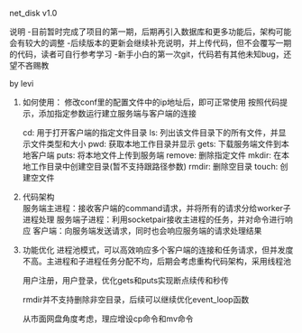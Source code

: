 net_disk v1.0

说明
    -目前暂时完成了项目的第一期，后期再引入数据库和更多功能后，架构可能会有较大的调整
    -后续版本的更新会继续补充说明，并上传代码，但不会覆写一期的代码，读者可自行参考学习
    -新手小白的第一次git，代码若有其他未知bug，还望不吝赐教

by levi

1. 如何使用：
    修改conf里的配置文件中的ip地址后，即可正常使用
    按照代码提示，添加指定参数运行建立服务端与客户端的连接

    cd: 用于打开客户端的指定文件目录
    ls: 列出该文件目录下的所有文件，并显示文件类型和大小
    pwd: 获取本地工作目录并显示
    gets: 下载服务端文件到本地客户端
    puts: 将本地文件上传到服务端
    remove: 删除指定文件
    mkdir: 在本地工作目录中创建空目录(暂不支持跟路径参数)
    rmdir: 删除空目录
    touch: 创建空文件

2. 代码架构    
    服务端主进程：接收客户端的command请求，并将所有的请求分给worker子进程处理
    服务端子进程：利用socketpair接收主进程的任务，并对命令进行响应
    客户端：向服务端发送请求，同时也会响应服务端的请求处理结果

3. 功能优化
    进程池模式，可以高效响应多个客户端的连接和任务请求，但并发度不高。主进程和子进程任务分配不均，后期会考虑重构代码架构，采用线程池

    用户注册，用户登录，优化gets和puts实现断点续传和秒传
    
    rmdir并不支持删除非空目录，后续可以继续优化event_loop函数
    
    从市面网盘角度考虑，理应增设cp命令和mv命令